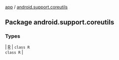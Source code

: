 [app](../index.md) / [android.support.coreutils](.)

## Package android.support.coreutils

### Types

| [R](-r/index.md) | `class R`<br>`class R` |

